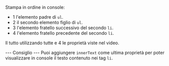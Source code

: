 Stampa in ordine in console:

- 1 l'elemento padre di `ul`.
- 2 il secondo elemento figlio di `ul`.
- 3 l'elemento fratello successivo del secondo `li`.
- 4 l'elemento fratello precedente del secondo `li`.

Il tutto utilizzando tutte e 4 le proprietà viste nel video.

--- Consiglio ---
Puoi aggiungere `innerText` come ultima proprietà per poter visualizzare in console il testo contenuto nei tag `li`.